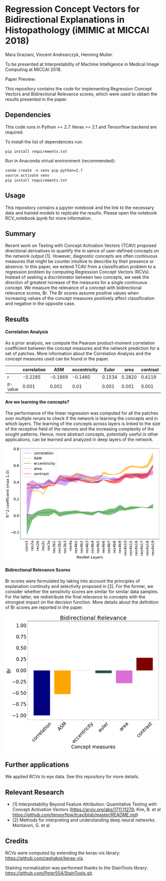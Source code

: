 # Regression Concept Vectors for Bidirectional Explanations in Histopathology (iMIMIC at MICCAI 2018)
Mara Graziani, Vincent Andrearczyk, Henning Muller.

To be presented at Interpretability of Machine Intelligence in Medical Image Computing at MICCAI 2018.

Paper Preview:

This repository contains the code for implementing Regression Concept Vectors and Bidirectional Relevance scores, which were used to obtain the results presented in the paper.

## Dependencies
This code runs in Python >= 2.7.
Keras >= 2.1 and Tensorflow backend are required.

To install the list of dependencies run:

    pip install requirements.txt

Run in Anaconda virtual environment (recommended): 
    
    conda create -n venv pip python=2.7
    source activate venv
    pip install requirements.txt

## Usage
This repository contains a jupyter notebook and the link to the necessary data and trained models to replicate the results. Please open the notebook RCV_notebook.ipynb for more information.

## Summary 
Recent work on Testing with Concept Activation
Vectors (TCAV) proposed directional derivatives to quantify the in
uence of user-defined concepts on the network output [1]. However, diagnostic
concepts are often continuous measures that might be counter intuitive
to describe by their presence or absence.
In this paper, we extend TCAV from a classification problem to a regression
problem by computing Regression Concept Vectors (RCVs). Instead of seeking
a discriminator between two concepts, we
seek the direction of greatest increase of the measures for a single continuous
concept. We measure the relevance of a concept
with bidirectional relevance scores, Br. The Br scores assume positive values
when increasing values of the concept measures positively affect classification
and negative in the opposite case.

## Results

#### Correlation Analysis
As a prior analysis, we compute the Pearson product-moment correlation coefficient between the concept measures and the network prediction for a set of patches. More information about the Correlation Analysis and the concept measures used can be found in the paper.


|     | correlation | ASM | eccentricity | Euler | area | contrast |
| --- | ----------- | --- | ------------ | ----- | ---- | -------- |
r |-0.2285 | -0.1869 | -0.1460 | 0.1534| 0.2820 | 0.4119|
p-value |0.001 |0.001 | 0.01 |0.001 |0.001 |0.001|

#### Are we learning the concepts?

The performance of the linear regression was
computed for all the patches over
multiple reruns to check if the network is learning the concepts and in which layers. 
The learning of the concepts across layers is linked to the size of the
receptive field of the neurons and the increasing complexity of the sought patterns. 
Hence, more abstract concepts, potentially useful in other applications, can be learned and analyzed in deep layers of the network.

<p align="center">
    <img src="results/featslearningdef.png" width=700px>
</p>

#### Bidirectional Relevance Scores
Br scores were formulated by taking into
account the principles of explanation continuity and selectivity proposed in [2].
For the former, we consider whether the sensitivity scores are similar for similar
data samples. For the latter, we redistribute the final relevance to concepts with
the strongest impact on the decision function. More details about the definition of Br scores are reported in the paper. 

<p align="center">
    <img src="results/tumorBr.png" width=700px>
</p>


## Further applications
We applied RCVs to eye data. See this repository for more details.

## Relevant Research
 * [1] Interpretability Beyond Feature Attribution: Quantitative Testing with Concept Activation Vectors (https://arxiv.org/abs/1711.11279; Kim, B. et al https://github.com/tensorflow/tcav/blob/master/README.md)
 * [2] Methods for interpreting and understanding deep neural networks. Montavon, G. et al 

## Credits

RCVs were computed by extending the keras-vis library: https://github.com/raghakot/keras-vis.

Staining normalization was performed thanks to the StainTools library: https://github.com/Peter554/StainTools.git.
